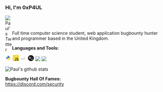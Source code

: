### Hi, I'm 0xP4UL

<a href="https://www.twitter.com/logicflaws">
  <img align="left" alt="Paul's Twitter" width="22px" src="https://cdn.jsdelivr.net/npm/simple-icons@3.13.0/icons/twitter.svg" />
</a>

<br />
<br />

Full time computer science student, web application bugbounty hunter and programmer based in the United Kingdom.


**Languages and Tools:**  

<code><img height="20" src="https://raw.githubusercontent.com/github/explore/80688e429a7d4ef2fca1e82350fe8e3517d3494d/topics/python/python.png"></code>
<code><img height="20" src="https://raw.githubusercontent.com/github/explore/80688e429a7d4ef2fca1e82350fe8e3517d3494d/topics/javascript/javascript.png"></code>
<code><img height="20" src="https://raw.githubusercontent.com/github/explore/80688e429a7d4ef2fca1e82350fe8e3517d3494d/topics/mysql/mysql.png"></code>
<code><img height="20" src="https://raw.githubusercontent.com/github/explore/80688e429a7d4ef2fca1e82350fe8e3517d3494d/topics/terminal/terminal.png"></code>
<code><img height="20" src="https://www.kindpng.com/picc/m/11-118738_php-logo-png-circle-transparent-png.png"></code>
<code><img height="20" src="https://wallpapercave.com/wp/wp7041189.jpg"></code>

![Paul's github stats](https://github-readme-stats.vercel.app/api?username=0xP4UL&show_icons=true&hide_border=true)


**Bugbounty Hall Of Fames:**
<br />
https://discord.com/security
<br />
